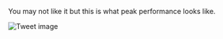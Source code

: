 You may not like it but this is what peak performance looks like.


![Tweet image](/assets/crosspoast/FK_7puNXIAYcR5h.jpg)

